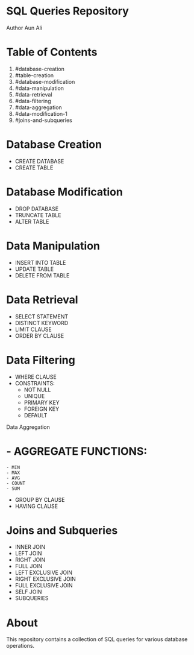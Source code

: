 # SQL Queries Repository
Author Aun Ali

# Table of Contents

1. #database-creation
2. #table-creation
3. #database-modification
4. #data-manipulation
5. #data-retrieval
6. #data-filtering
7. #data-aggregation
8. #data-modification-1
9. #joins-and-subqueries

# Database Creation

- CREATE DATABASE
- CREATE TABLE

# Database Modification

- DROP DATABASE
- TRUNCATE TABLE
- ALTER TABLE

# Data Manipulation

- INSERT INTO TABLE
- UPDATE TABLE
- DELETE FROM TABLE

# Data Retrieval

- SELECT STATEMENT
- DISTINCT KEYWORD
- LIMIT CLAUSE
- ORDER BY CLAUSE

# Data Filtering

- WHERE CLAUSE
- CONSTRAINTS:
    - NOT NULL
    - UNIQUE
    - PRIMARY KEY
    - FOREIGN KEY
    - DEFAULT

Data Aggregation

# - AGGREGATE FUNCTIONS:
    - MIN
    - MAX
    - AVG
    - COUNT
    - SUM
- GROUP BY CLAUSE
- HAVING CLAUSE

# Joins and Subqueries

- INNER JOIN
- LEFT JOIN
- RIGHT JOIN
- FULL JOIN
- LEFT EXCLUSIVE JOIN
- RIGHT EXCLUSIVE JOIN
- FULL EXCLUSIVE JOIN
- SELF JOIN
- SUBQUERIES

# About
This repository contains a collection of SQL queries for various database operations.
